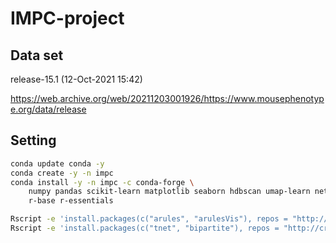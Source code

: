 # IMPC-project
 
## Data set

release-15.1 (12-Oct-2021 15:42)

https://web.archive.org/web/20211203001926/https://www.mousephenotype.org/data/release


## Setting

```bash
conda update conda -y
conda create -y -n impc
conda install -y -n impc -c conda-forge \
    numpy pandas scikit-learn matplotlib seaborn hdbscan umap-learn networkx \
    r-base r-essentials

Rscript -e 'install.packages(c("arules", "arulesVis"), repos = "http://cran.us.r-project.org")'
Rscript -e 'install.packages(c("tnet", "bipartite"), repos = "http://cran.us.r-project.org" )'
```